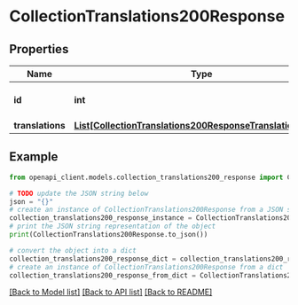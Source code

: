 # CollectionTranslations200Response


## Properties

Name | Type | Description | Notes
------------ | ------------- | ------------- | -------------
**id** | **int** |  | [optional] [default to 0]
**translations** | [**List[CollectionTranslations200ResponseTranslationsInner]**](CollectionTranslations200ResponseTranslationsInner.md) |  | [optional] 

## Example

```python
from openapi_client.models.collection_translations200_response import CollectionTranslations200Response

# TODO update the JSON string below
json = "{}"
# create an instance of CollectionTranslations200Response from a JSON string
collection_translations200_response_instance = CollectionTranslations200Response.from_json(json)
# print the JSON string representation of the object
print(CollectionTranslations200Response.to_json())

# convert the object into a dict
collection_translations200_response_dict = collection_translations200_response_instance.to_dict()
# create an instance of CollectionTranslations200Response from a dict
collection_translations200_response_from_dict = CollectionTranslations200Response.from_dict(collection_translations200_response_dict)
```
[[Back to Model list]](../README.md#documentation-for-models) [[Back to API list]](../README.md#documentation-for-api-endpoints) [[Back to README]](../README.md)


